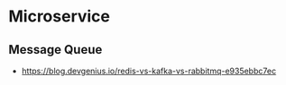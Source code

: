 # Microservice

## Message Queue

* <https://blog.devgenius.io/redis-vs-kafka-vs-rabbitmq-e935ebbc7ec>
